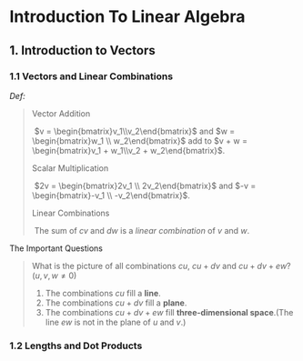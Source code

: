 # Introduction To Linear Algebra

## 1. Introduction to Vectors

### 1.1 Vectors and Linear Combinations

_Def:_

> Vector Addition
>
> ​	$v = \begin{bmatrix}v_1\\v_2\end{bmatrix}$ and $w = \begin{bmatrix}w_1 \\ w_2\end{bmatrix}$ add to $v + w = \begin{bmatrix}v_1 + w_1\\v_2 + w_2\end{bmatrix}$.
>
> Scalar Multiplication
>
> ​	$2v = \begin{bmatrix}2v_1 \\ 2v_2\end{bmatrix}$ and $-v = \begin{bmatrix}-v_1 \\ -v_2\end{bmatrix}$.
>
> Linear Combinations
>
> ​	The sum of $cv$ and $dw$ is a *linear combination* of $v$ and $w$.

The Important Questions

> What is the picture of all combinations $cu$, $cu + dv$ and $cu + dv + ew$?($u, v, w \neq 0$)
>
> 1. The combinations $cu$ fill a **line**.
> 2. The combinations $cu + dv$ fill a **plane**.
> 3. The combinations $cu + dv + ew$ fill **three-dimensional space**.(The line $ew$ is not in the plane of $u$ and $v$.)

### 1.2 Lengths and Dot Products
